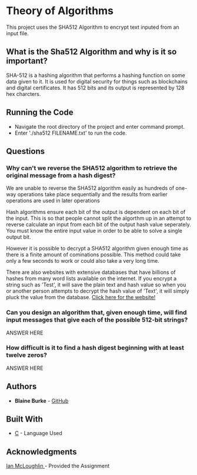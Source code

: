 # Theory of Algorithms
This project uses the SHA512 Algorithm to encrypt text inputed from an input file.

## What is the Sha512 Algorithm and why is it so important?
SHA-512 is a hashing algorithm that performs a hashing function on some data given to it. It is used for digital security for things such as blockchains and digital certificates. It has 512 bits and its output is represented by 128 hex charcters. 

## Running the Code
* Navigate the root directory of the project and enter command prompt.
* Enter './sha512 FILENAME.txt' to run the code. 


## Questions
### Why can't we reverse the SHA512 algorithm to retrieve the original message from a hash digest?
We are unable to reverse the SHA512 algorithm easily as hundreds of one-way operations take place sequentially and the results from earlier operations are used in later operations

Hash algorithms ensure each bit of the output is dependent on each bit of the input. This is so that people cannot split the algorthm up in an attempt to reverse calculate an input from each bit of the output hash value seperately. You must know the entire input value in order to be able to solve a single output bit.

However it is possible to decrypt a SHA512 algorithm given enough time as there is a finite amount of cominations possible. This method could take only a few seconds to work or could also take a very long time.

There are also websites with extensive databases that have billions of hashes from many word lists available on the internet. If you encrypt a string such as 'Test', it will save the plain text and hash value so when you or another person attempts to decrypt the hash value of 'Text', it will simply pluck the value from the database.  [Click here for the website!](https://md5decrypt.net/en/Sha512/)


### Can you design an algorithm that, given enough time, will find input messages that give each of the possible 512-bit strings?
ANSWER HERE

### How difficult is it to find a hash digest beginning with at least twelve zeros?
ANSWER HERE

## Authors
             
* **Blaine Burke** - [GitHub](https://github.com/BurkeBlaine1999)

## Built With
* [C](https://visualstudio.microsoft.com/vs/features/cplusplus/) - Language Used

## Acknowledgments
[Ian McLoughlin ](https://github.com/ianmcloughlin) - Provided the Assignment
